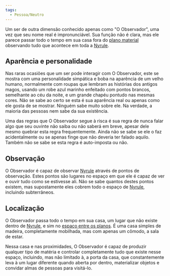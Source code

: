 ```yaml
---
tags:
  - Pessoa/Neutro
---
```

Um ser de outra dimensão conhecido apenas como "O Observador", uma vez que seu nome real é impronunciável. Sua função não é clara, mas ele parece passar todo o tempo em sua casa fora do [plano material](../../Lugares/Plano%20Material/index.md) observando tudo que acontece em toda a [Nyrule](../../Lugares/Plano%20Material/Nyrule/index.md).

## Aparência e personalidade
Nas raras ocasiões que um ser pode interagir com O Observador, este se mostra com uma personalidade simpática e boba na aparência de um velho humano, normalmente com roupas que lembram as histórias dos antigos magos, usando um robe azul marinho enfeitado com pontos brancos, semelhante ao céu da noite, e um grande chapéu pontudo nas mesmas cores. Não se sabe ao certo se esta é sua aparência real ou apenas como ele gosta de se mostrar. Ninguém sabe muito sobre ele. Na verdade, a maioria das pessoas nem sabe da sua existência.

Uma das regras que O Observador segue à risca é sua regra de nunca falar algo que seu ouvinte não saiba ou não saberá em breve, apesar dele mesmo quebrar esta regra frequentemente. Ainda não se sabe se ele o faz acidentalmente ou se apenas finge que não deveria ter falado aquilo. Também não se sabe se esta regra é auto-imposta ou não.

## Observação
O Observador é capaz de observar [Nyrule](../../Lugares/Plano%20Material/Nyrule/index.md) através de pontos de observação. Estes pontos são lugares no espaço em que ele é capaz de ver e ouvir tudo como se estivesse ali. Não se sabe quantos destes pontos existem, mas supostamente eles cobrem todo o espaço de [Nyrule](../../Lugares/Plano%20Material/Nyrule/index.md), incluindo subterrâneos.

## Localização
O Observador passa todo o tempo em sua casa, um lugar que não existe dentro de [Nyrule](../../Lugares/Plano%20Material/Nyrule/index.md), e sim no [espaço entre os planos](../../Worldbuild/Planos.md#O%20Espaço%20Entre%20os%20Planos). É uma casa simples de madeira, completamente mobilhada, mas com apenas um cômodo, a sala de estar.

Nessa casa e nas proximidades, O Observador é capaz de produzir qualquer tipo de matéria e controlar completamente tudo que existe nesse espaço, incluindo, mas não limitado à, a porta da casa, que constantemente leva à um lugar diferente quando aberta por dentro, materializar objetos e convidar almas de pessoas para visitá-lo.
